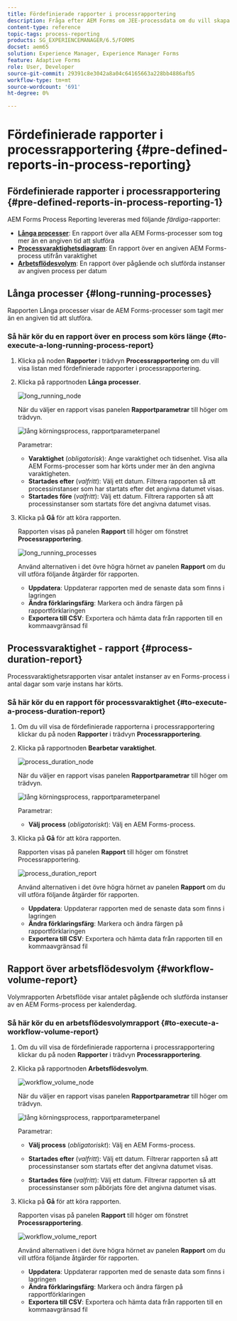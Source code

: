 ```yaml
---
title: Fördefinierade rapporter i processrapportering
description: Fråga efter AEM Forms om JEE-processdata om du vill skapa rapporter om långvariga processer, processens varaktighet och arbetsflödets volym
content-type: reference
topic-tags: process-reporting
products: SG_EXPERIENCEMANAGER/6.5/FORMS
docset: aem65
solution: Experience Manager, Experience Manager Forms
feature: Adaptive Forms
role: User, Developer
source-git-commit: 29391c8e3042a8a04c64165663a228bb4886afb5
workflow-type: tm+mt
source-wordcount: '691'
ht-degree: 0%

---
```


# Fördefinierade rapporter i processrapportering {#pre-defined-reports-in-process-reporting}

## Fördefinierade rapporter i processrapportering {#pre-defined-reports-in-process-reporting-1}

AEM Forms Process Reporting levereras med följande *färdiga*-rapporter:

* **[Långa processer](#long-running-processes)**: En rapport över alla AEM Forms-processer som tog mer än en angiven tid att slutföra
* **[Processvaraktighetsdiagram](#process-duration-report)**: En rapport över en angiven AEM Forms-process utifrån varaktighet
* **[Arbetsflödesvolym](#workflow-volume-report)**: En rapport över pågående och slutförda instanser av angiven process per datum

## Långa processer {#long-running-processes}

Rapporten Långa processer visar de AEM Forms-processer som tagit mer än en angiven tid att slutföra.

### Så här kör du en rapport över en process som körs länge {#to-execute-a-long-running-process-report}

1. Klicka på noden **Rapporter** i trädvyn **Processrapportering** om du vill visa listan med fördefinierade rapporter i processrapportering.
1. Klicka på rapportnoden **Långa processer**.

   ![long_running_node](assets/long_running_node.png)

   När du väljer en rapport visas panelen **Rapportparametrar** till höger om trädvyn.

   ![lång körningsprocess, rapportparameterpanel](assets/report_parameters_panel.png)

   Parametrar:

   * **Varaktighet** (*obligatorisk*): Ange varaktighet och tidsenhet. Visa alla AEM Forms-processer som har körts under mer än den angivna varaktigheten.
   * **Startades efter** (*valfritt*): Välj ett datum. Filtrera rapporten så att processinstanser som har startats efter det angivna datumet visas.
   * **Startades före** (*valfritt*): Välj ett datum. Filtrera rapporten så att processinstanser som startats före det angivna datumet visas.

1. Klicka på **Gå** för att köra rapporten.

   Rapporten visas på panelen **Rapport** till höger om fönstret **Processrapportering**.

   ![long_running_processes](assets/long_running_processes.png)

   Använd alternativen i det övre högra hörnet av panelen **Rapport** om du vill utföra följande åtgärder för rapporten.

   * **Uppdatera**: Uppdaterar rapporten med de senaste data som finns i lagringen
   * **Ändra förklaringsfärg**: Markera och ändra färgen på rapportförklaringen
   * **Exportera till CSV**: Exportera och hämta data från rapporten till en kommaavgränsad fil

## Processvaraktighet - rapport  {#process-duration-report}

Processvaraktighetsrapporten visar antalet instanser av en Forms-process i antal dagar som varje instans har körts.

### Så här kör du en rapport för processvaraktighet {#to-execute-a-process-duration-report}

1. Om du vill visa de fördefinierade rapporterna i processrapportering klickar du på noden **Rapporter** i trädvyn **Processrapportering**.
1. Klicka på rapportnoden **Bearbetar varaktighet**.

   ![process_duration_node](assets/process_duration_node.png)

   När du väljer en rapport visas panelen **Rapportparametrar** till höger om trädvyn.

   ![lång körningsprocess, rapportparameterpanel](assets/process_duration_params.png)

   Parametrar:

   * **Välj process** (*obligatoriskt*): Välj en AEM Forms-process.

1. Klicka på **Gå** för att köra rapporten.

   Rapporten visas på panelen **Rapport** till höger om fönstret Processrapportering.

   ![process_duration_report](assets/process_duration_report.png)

   Använd alternativen i det övre högra hörnet av panelen **Rapport** om du vill utföra följande åtgärder för rapporten.

   * **Uppdatera**: Uppdaterar rapporten med de senaste data som finns i lagringen
   * **Ändra förklaringsfärg**: Markera och ändra färgen på rapportförklaringen
   * **Exportera till CSV**: Exportera och hämta data från rapporten till en kommaavgränsad fil

## Rapport över arbetsflödesvolym {#workflow-volume-report}

Volymrapporten Arbetsflöde visar antalet pågående och slutförda instanser av en AEM Forms-process per kalenderdag.

### Så här kör du en arbetsflödesvolymrapport {#to-execute-a-workflow-volume-report}

1. Om du vill visa de fördefinierade rapporterna i processrapportering klickar du på noden **Rapporter** i trädvyn **Processrapportering**.
1. Klicka på rapportnoden **Arbetsflödesvolym**.

   ![workflow_volume_node](assets/workflow_volume_node.png)

   När du väljer en rapport visas panelen **Rapportparametrar** till höger om trädvyn.

   ![lång körningsprocess, rapportparameterpanel](assets/workflow_volume_params.png)

   Parametrar:

   * **Välj process** (*obligatoriskt*): Välj en AEM Forms-process.

   * **Startades efter** (*valfritt*): Välj ett datum. Filtrerar rapporten så att processinstanser som startats efter det angivna datumet visas.

   * **Startades före** (*valfritt*): Välj ett datum. Filtrerar rapporten så att processinstanser som påbörjats före det angivna datumet visas.

1. Klicka på **Gå** för att köra rapporten.

   Rapporten visas på panelen **Rapport** till höger om fönstret **Processrapportering**.

   ![workflow_volume_report](assets/workflow_volume_report.png)

   Använd alternativen i det övre högra hörnet av panelen **Rapport** om du vill utföra följande åtgärder för rapporten.

   * **Uppdatera**: Uppdaterar rapporten med de senaste data som finns i lagringen
   * **Ändra förklaringsfärg**: Markera och ändra färgen på rapportförklaringen
   * **Exportera till CSV**: Exportera och hämta data från rapporten till en kommaavgränsad fil
